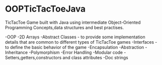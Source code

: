 # OOPTicTacToeJava
 
TicTacToe Game built with Java using intermediate Object-Oriented Programming Concepts,data structures and best practises.

-OOP
-2D Arrays
-Abstract Classes - to provide some implementation details that are common to different types of TicTacToe games
-Interfaces -  to define the basic behavior of the game 
-Encapsulation
-Abstraction
-Inheritance
-Polymorphism
-Error Handling
-Modular code
-Setters,getters,constructors and class attributes
-Doc strings
